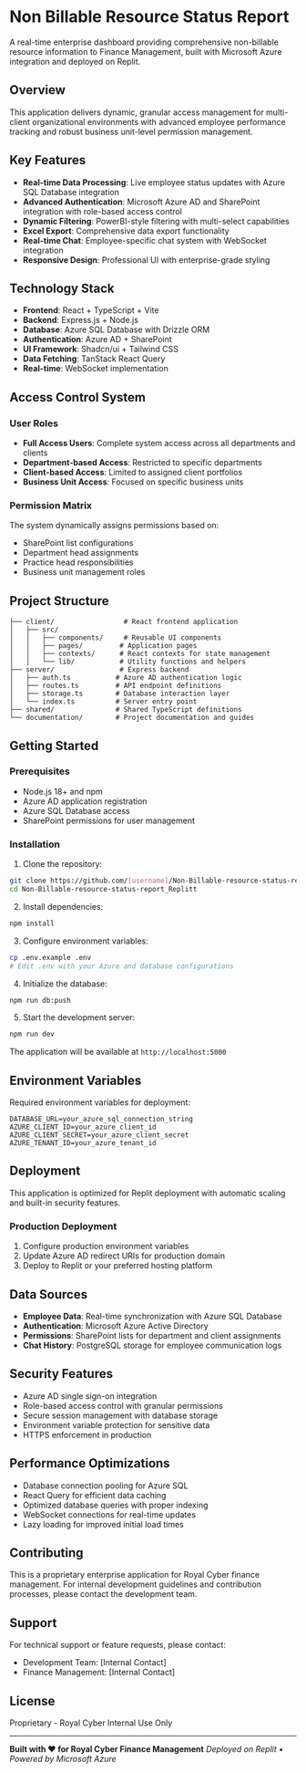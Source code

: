 # Non Billable Resource Status Report

A real-time enterprise dashboard providing comprehensive non-billable resource information to Finance Management, built with Microsoft Azure integration and deployed on Replit.

## Overview

This application delivers dynamic, granular access management for multi-client organizational environments with advanced employee performance tracking and robust business unit-level permission management.

## Key Features

- **Real-time Data Processing**: Live employee status updates with Azure SQL Database integration
- **Advanced Authentication**: Microsoft Azure AD and SharePoint integration with role-based access control
- **Dynamic Filtering**: PowerBI-style filtering with multi-select capabilities
- **Excel Export**: Comprehensive data export functionality
- **Real-time Chat**: Employee-specific chat system with WebSocket integration
- **Responsive Design**: Professional UI with enterprise-grade styling

## Technology Stack

- **Frontend**: React + TypeScript + Vite
- **Backend**: Express.js + Node.js
- **Database**: Azure SQL Database with Drizzle ORM
- **Authentication**: Azure AD + SharePoint
- **UI Framework**: Shadcn/ui + Tailwind CSS
- **Data Fetching**: TanStack React Query
- **Real-time**: WebSocket implementation

## Access Control System

### User Roles
- **Full Access Users**: Complete system access across all departments and clients
- **Department-based Access**: Restricted to specific departments
- **Client-based Access**: Limited to assigned client portfolios
- **Business Unit Access**: Focused on specific business units

### Permission Matrix
The system dynamically assigns permissions based on:
- SharePoint list configurations
- Department head assignments
- Practice head responsibilities
- Business unit management roles

## Project Structure

```
├── client/                 # React frontend application
│   ├── src/
│   │   ├── components/     # Reusable UI components
│   │   ├── pages/         # Application pages
│   │   ├── contexts/      # React contexts for state management
│   │   └── lib/           # Utility functions and helpers
├── server/                # Express backend
│   ├── auth.ts           # Azure AD authentication logic
│   ├── routes.ts         # API endpoint definitions
│   ├── storage.ts        # Database interaction layer
│   └── index.ts          # Server entry point
├── shared/               # Shared TypeScript definitions
└── documentation/        # Project documentation and guides
```

## Getting Started

### Prerequisites
- Node.js 18+ and npm
- Azure AD application registration
- Azure SQL Database access
- SharePoint permissions for user management

### Installation

1. Clone the repository:
```bash
git clone https://github.com/[username]/Non-Billable-resource-status-report_Replitt.git
cd Non-Billable-resource-status-report_Replitt
```

2. Install dependencies:
```bash
npm install
```

3. Configure environment variables:
```bash
cp .env.example .env
# Edit .env with your Azure and database configurations
```

4. Initialize the database:
```bash
npm run db:push
```

5. Start the development server:
```bash
npm run dev
```

The application will be available at `http://localhost:5000`

## Environment Variables

Required environment variables for deployment:

```env
DATABASE_URL=your_azure_sql_connection_string
AZURE_CLIENT_ID=your_azure_client_id
AZURE_CLIENT_SECRET=your_azure_client_secret
AZURE_TENANT_ID=your_azure_tenant_id
```

## Deployment

This application is optimized for Replit deployment with automatic scaling and built-in security features.

### Production Deployment
1. Configure production environment variables
2. Update Azure AD redirect URIs for production domain
3. Deploy to Replit or your preferred hosting platform

## Data Sources

- **Employee Data**: Real-time synchronization with Azure SQL Database
- **Authentication**: Microsoft Azure Active Directory
- **Permissions**: SharePoint lists for department and client assignments
- **Chat History**: PostgreSQL storage for employee communication logs

## Security Features

- Azure AD single sign-on integration
- Role-based access control with granular permissions
- Secure session management with database storage
- Environment variable protection for sensitive data
- HTTPS enforcement in production

## Performance Optimizations

- Database connection pooling for Azure SQL
- React Query for efficient data caching
- Optimized database queries with proper indexing
- WebSocket connections for real-time updates
- Lazy loading for improved initial load times

## Contributing

This is a proprietary enterprise application for Royal Cyber finance management. For internal development guidelines and contribution processes, please contact the development team.

## Support

For technical support or feature requests, please contact:
- Development Team: [Internal Contact]
- Finance Management: [Internal Contact]

## License

Proprietary - Royal Cyber Internal Use Only

---

**Built with ❤️ for Royal Cyber Finance Management**
*Deployed on Replit • Powered by Microsoft Azure*